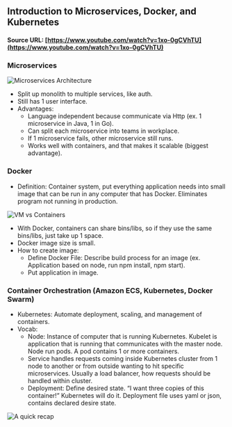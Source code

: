 ## Introduction to Microservices, Docker, and Kubernetes

#### Source URL: [https://www.youtube.com/watch?v=1xo-0gCVhTU](https://www.youtube.com/watch?v=1xo-0gCVhTU)

### Microservices

![Microservices Architecture](https://i.ibb.co/qR6nTrT/t1.png)

- Split up monolith to multiple services, like auth.
- Still has 1 user interface.
- Advantages:
	- Language independent because communicate via Http (ex. 1 microservice in Java, 1 in Go).
	- Can split each microservice into teams in workplace.
	- If 1 microservice fails, other microservice still runs.
	- Works well with containers, and that makes it scalable (biggest advantage).

### Docker
- Definition: Container system, put everything application needs into small image that can be run in any computer that has Docker. Eliminates program not running in production.

![VM vs Containers](https://i.ibb.co/ctHYSCG/Screen-Shot-2020-08-18-at-9-31-43.png)

- With Docker, containers can share bins/libs, so if they use the same bins/libs, just take up 1 space.
- Docker image size is small.
- How to create image:
	- Define Docker File: Describe build process for an image (ex. Application based on node, run npm install, npm start).
	- Put application in image.

### Container Orchestration (Amazon ECS, Kubernetes, Docker Swarm)
- Kubernetes: Automate deployment, scaling, and management of containers.
- Vocab:
	- Node: Instance of computer that is running Kubernetes. Kubelet is application that is running that communicates with the master node. Node run pods. A pod contains 1 or more containers.
	- Service handles requests coming inside Kubernetes cluster from 1 node to another or from outside wanting to hit specific microservices. Usually a load balancer, how requests should be handled within cluster.
	- Deployment: Define desired state. “I want three copies of this container!” Kubernetes will do it. Deployment file uses yaml or json, contains declared desire state.

![A quick recap](https://i.ibb.co/LvYmSdC/Screen-Shot-2020-08-18-at-9-31-55.png)
<!--stackedit_data:
eyJoaXN0b3J5IjpbLTMwODQ0OTkzXX0=
-->